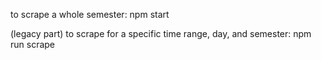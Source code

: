 to scrape a whole semester: npm start


(legacy part) to scrape for a specific time range, day, and semester: npm run scrape
